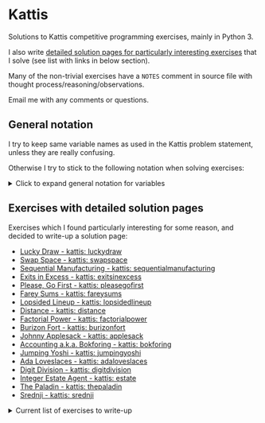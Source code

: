 # Kattis

Solutions to Kattis competitive programming exercises, mainly in Python 3. 

I also write [detailed solution pages for particularly interesting exercises](#exercises-with-detailed-solution-pages) that I solve (see list with links in below section).

Many of the non-trivial exercises have a `NOTES` comment in source file with thought process/reasoning/observations.

Email me with any comments or questions.

## General notation

I try to keep same variable names as used in the Kattis problem statement, unless they are really confusing.

Otherwise I try to stick to the following notation when solving exercises:
<details>
<summary>Click to expand general notation for variables</summary>

```
s : a string
c : a single character
d : a dictionary/hashmap
res : whatever the final result is
inps : if inputs require some kind of processing
curr,prev,best : when doing some kind of updating of current vs. previous vs. overall best values
cnt : when counting something
seen : when storing some kind of lookup of previously seen values, visited nodes in a graph, etc.
flg : a flag boolean for exiting loops or tracking if conditions are met
t,T,tc,TC : testcases
q,Q : queries
x,xs : generic names for moving through an iterable
r,c,R,C,dr,dc : current row/column, number of rows/columns in a grid, change in row/column
moves : allowed moves in some kind of grid or maze, e.g. [(-1,0), (0,1)]
board,grid : state of some kind of input maze/game board/grid configuration
acc : accumulator/range sum
dp : dynamic programming array
goods,bads : for combinatorics exercises when counting good/bad objects or states
stk : a stack
q,pq : queue, priority queue of some kind
ss,mm,hh : when working with dates and times
hi,lo,mid : when binary searching
PRECOMPUTE,LOOKUP,REF : in exercises with multiple queries of a precomputed answer
```
</details>


## Exercises with detailed solution pages

Exercises which I found particularly interesting for some reason, and decided to write-up a solution page:

- [Lucky Draw - kattis: luckydraw](https://github.com/benjaminzwhite/kattis/blob/main/detailed_solutions/luckydraw.md)
- [Swap Space - kattis: swapspace](https://github.com/benjaminzwhite/kattis/blob/main/detailed_solutions/swapspace.md)
- [Sequential Manufacturing - kattis: sequentialmanufacturing](https://github.com/benjaminzwhite/kattis/blob/main/detailed_solutions/sequentialmanufacturing.md)
- [Exits in Excess - kattis: exitsinexcess](https://github.com/benjaminzwhite/kattis/blob/main/detailed_solutions/exitsinexcess.md)
- [Please, Go First - kattis: pleasegofirst](https://github.com/benjaminzwhite/kattis/blob/main/detailed_solutions/pleasegofirst.md)
- [Farey Sums - kattis: fareysums](https://github.com/benjaminzwhite/kattis/blob/main/detailed_solutions/fareysums.md)
- [Lopsided Lineup - kattis: lopsidedlineup](https://github.com/benjaminzwhite/kattis/blob/main/detailed_solutions/lopsidedlineup.md)
- [Distance - kattis: distance](https://github.com/benjaminzwhite/kattis/blob/main/detailed_solutions/distance.md)
- [Factorial Power - kattis: factorialpower](https://github.com/benjaminzwhite/kattis/blob/main/detailed_solutions/factorialpower.md)
- [Burizon Fort - kattis: burizonfort](https://github.com/benjaminzwhite/kattis/blob/main/detailed_solutions/burizonfort.md)
- [Johnny Applesack - kattis: applesack](https://github.com/benjaminzwhite/kattis/blob/main/detailed_solutions/applesack.md)
- [Accounting a.k.a. Bokforing - kattis: bokforing](https://github.com/benjaminzwhite/kattis/blob/main/detailed_solutions/bokforing.md)
- [Jumping Yoshi - kattis: jumpingyoshi](https://github.com/benjaminzwhite/kattis/blob/main/detailed_solutions/jumpingyoshi.md)
- [Ada Loveslaces - kattis: adaloveslaces](https://github.com/benjaminzwhite/kattis/blob/main/detailed_solutions/adaloveslaces.md)
- [Digit Division - kattis: digitdivision](https://github.com/benjaminzwhite/kattis/blob/main/detailed_solutions/digitdivision.md)
- [Integer Estate Agent - kattis: estate](https://github.com/benjaminzwhite/kattis/blob/main/detailed_solutions/estate.md)
- [The Paladin - kattis: thepaladin](https://github.com/benjaminzwhite/kattis/blob/main/detailed_solutions/thepaladin.md)
- [Srednji - kattis: srednji](https://github.com/benjaminzwhite/kattis/blob/main/detailed_solutions/srednji.md)

<details>
<summary>Current list of exercises to write-up</summary>
  
- Ocean Monument
- Wolf
- ETA
- Dams in Distress
- Left and Right
- Canvas Line
- Delft Distance
- LCM Pair Sum
  
</details>
